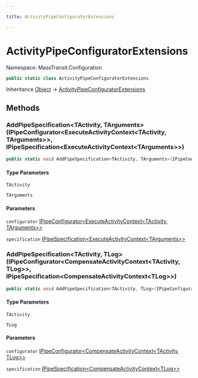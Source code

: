 ```yaml
---

title: ActivityPipeConfiguratorExtensions

---
```


# ActivityPipeConfiguratorExtensions

Namespace: MassTransit.Configuration

```csharp
public static class ActivityPipeConfiguratorExtensions
```

Inheritance [Object](https://learn.microsoft.com/en-us/dotnet/api/system.object) → [ActivityPipeConfiguratorExtensions](../masstransit-configuration/activitypipeconfiguratorextensions)

## Methods

### **AddPipeSpecification\<TActivity, TArguments\>(IPipeConfigurator\<ExecuteActivityContext\<TActivity, TArguments\>\>, IPipeSpecification\<ExecuteActivityContext\<TArguments\>\>)**

```csharp
public static void AddPipeSpecification<TActivity, TArguments>(IPipeConfigurator<ExecuteActivityContext<TActivity, TArguments>> configurator, IPipeSpecification<ExecuteActivityContext<TArguments>> specification)
```

#### Type Parameters

`TActivity`<br/>

`TArguments`<br/>

#### Parameters

`configurator` [IPipeConfigurator\<ExecuteActivityContext\<TActivity, TArguments\>\>](../../masstransit-abstractions/masstransit/ipipeconfigurator-1)<br/>

`specification` [IPipeSpecification\<ExecuteActivityContext\<TArguments\>\>](../../masstransit-abstractions/masstransit-configuration/ipipespecification-1)<br/>

### **AddPipeSpecification\<TActivity, TLog\>(IPipeConfigurator\<CompensateActivityContext\<TActivity, TLog\>\>, IPipeSpecification\<CompensateActivityContext\<TLog\>\>)**

```csharp
public static void AddPipeSpecification<TActivity, TLog>(IPipeConfigurator<CompensateActivityContext<TActivity, TLog>> configurator, IPipeSpecification<CompensateActivityContext<TLog>> specification)
```

#### Type Parameters

`TActivity`<br/>

`TLog`<br/>

#### Parameters

`configurator` [IPipeConfigurator\<CompensateActivityContext\<TActivity, TLog\>\>](../../masstransit-abstractions/masstransit/ipipeconfigurator-1)<br/>

`specification` [IPipeSpecification\<CompensateActivityContext\<TLog\>\>](../../masstransit-abstractions/masstransit-configuration/ipipespecification-1)<br/>
